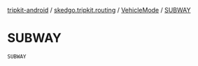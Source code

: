 [tripkit-android](../../index.md) / [skedgo.tripkit.routing](../index.md) / [VehicleMode](index.md) / [SUBWAY](./-s-u-b-w-a-y.md)

# SUBWAY

`SUBWAY`